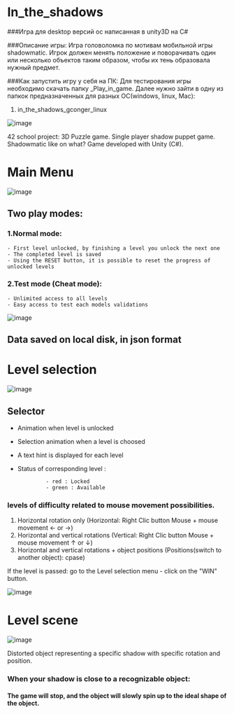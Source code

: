 # In_the_shadows

###Игра для desktop версий ос написанная в unity3D на С#

###Описание игры:
Игра головоломка по мотивам мобильной игры shadowmatic. 
Игрок должен менять положение и поворачивать один или несколько объектов таким образом, чтобы их тень образовала нужный предмет.

###Как запустить игру у себя на ПК:
Для тестирования игры необходимо скачать папку _Play_in_game. Далее нужно зайти в одну из папкок предназначенных для разных ОС(windows, linux, Mac):
1) in_the_shadows_gconger_linux

![image](https://user-images.githubusercontent.com/51932861/224725065-3286a5c2-a43b-49fe-84c8-92dd5c26eafe.png)


42 school project: 3D Puzzle game. Single player shadow puppet game. Shadowmatic like on what?
Game developed with Unity (C#).

# Main Menu

![image](https://user-images.githubusercontent.com/51932861/188350755-334bb066-6fe4-4f9e-9e99-3aa0e6fcbfdc.png)

## Two play modes:
  ### 1.Normal mode:
    - First level unlocked, by finishing a level you unlock the next one
    - The completed level is saved
    - Using the RESET button, it is possible to reset the progress of unlocked levels
  ### 2.Test mode (Cheat mode):
    - Unlimited access to all levels
    - Easy access to test each models validations
![image](https://user-images.githubusercontent.com/51932861/188354351-84ee2698-89b1-4e83-a3d6-f8811905b038.png)

## Data saved on local disk, in json format

# Level selection

![image](https://user-images.githubusercontent.com/51932861/188350858-5f747168-c13d-4f4b-aee6-564d25d5249c.png)

## Selector
  - Animation when level is unlocked
  - Selection animation when a level is choosed
  - A text hint is displayed for each level
  - Status of corresponding level :

                 - red : Locked
                 - green : Available

### levels of difficulty related to mouse movement possibilities.

  1. Horizontal rotation only (Horizontal:  Right Clic button Mouse  + mouse movement ← or →)
  2. Horizontal and vertical rotations (Vertical: Right Clic button Mouse + mouse movement ↑ or ↓)
  3. Horizontal and vertical rotations + object positions (Positions(switch to another object): cpase)

If the level is passed: go to the Level selection menu - click on the "WIN" button.

![image](https://user-images.githubusercontent.com/51932861/188352402-e4095242-5d89-4d3e-aef0-7c9cab6f94da.png)

# Level scene

![image](https://user-images.githubusercontent.com/51932861/188352887-32d14099-d094-4ac7-aba7-0247ef8b6dc0.png)

Distorted object representing a specific shadow with specific rotation and position.


### When your shadow is close to a recognizable object: 
#### The game will stop, and the object will slowly spin up to the ideal shape of the object.

